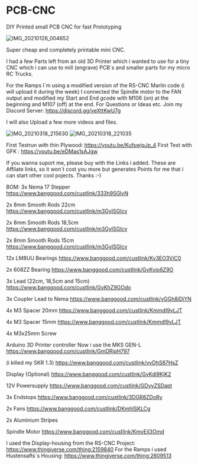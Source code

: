 # PCB-CNC
DIY Printed small PCB CNC for fast Prototyping

![IMG_20210126_004652](https://user-images.githubusercontent.com/12409963/113927074-4d9b5180-97ed-11eb-8f54-90a4748bb942.jpeg)

Super cheap and completely printable mini CNC.

I had a few Parts left from an old 3D Printer which i wanted to use for a tiny CNC which i can use to mill (engrave) PCB´s and smaller parts for my micro RC Trucks.

For the Ramps I´m using a modified version of the RS-CNC Marlin code (i will upload it during the week) I connected the Spindle motor to the FAN output and modified my Start and End gcode with M106 (on) at the beginning and M107 (off) at the end.
For Questions or Ideas etc. Join my Discord Server: https://discord.gg/veXttKwU7g

I will also Upload a few more videos and files.<p>
![IMG_20210318_215630](https://user-images.githubusercontent.com/12409963/113927184-6dcb1080-97ed-11eb-99bc-9ce966434a95.jpeg)
![IMG_20210318_221035](https://user-images.githubusercontent.com/12409963/113927194-715e9780-97ed-11eb-9c4d-6cbe93b9a8b6.jpeg)

First Testrun with thin Plywood: https://youtu.be/KufswjqJp_4
First Test with GFK : https://youtu.be/eDMas1sAJgw

If you wanna suport me, please buy with the Links i added. These are Affilate links, so it won´t cost you more but generates Points for me that i can start other cool pojects. Thanks :-)

BOM:
3x Nema 17 Stepper https://www.banggood.com/custlink/333h9SGlvN<p>
2x 8mm Smooth Rods 22cm https://www.banggood.com/custlink/m3GyISGlcv<p>
2x 8mm Smooth Rods 18,5cm https://www.banggood.com/custlink/m3GyISGlcv<p>
2x 8mm Smooth Rods 15cm https://www.banggood.com/custlink/m3GyISGlcv<p>
12x LM8UU Bearings https://www.banggood.com/custlink/Kv3EO3ViC0<p>
2x 608ZZ Bearing https://www.banggood.com/custlink/GvKyio6Z9O<p>
3x Lead (22cm, 18,5cm and 15cm) https://www.banggood.com/custlink/GvKhZ9GOdo<p>
3x Coupler Lead to Nema https://www.banggood.com/custlink/vGGh8iDjYN<p>
4x M3 Spacer 20mm https://www.banggood.com/custlink/KmmdI9vLJT<p>
4x M3 Spacer 15mm https://www.banggood.com/custlink/KmmdI9vLJT<p>
4x M3x25mm Screw<p>
Arduino 3D Printer controller Now i use the MKS GEN-L https://www.banggood.com/custlink/GmDRjpH797<p>
(i killed my SKR 1.3) https://www.banggood.com/custlink/vvDhS87HsZ<p>
Display (Optional) https://www.banggood.com/custlink/GvKdi9KjK2<p>
12V Powersupply https://www.banggood.com/custlink/GDvyZSDapt<p>
3x Endstops https://www.banggood.com/custlink/3DGR8ZDoRy<p>
2x Fans https://www.banggood.com/custlink/DKmhISKLCg<p>
2x Aluminium Stripes<p>
Spindle Motor https://www.banggood.com/custlink/KmvEiI3Omd<p>

I used the Display-housing from the RS-CNC Project: https://www.thingiverse.com/thing:2159840
For the Ramps i used Hustensafts´s Housing:
https://www.thingiverse.com/thing:2609513
